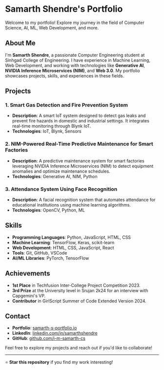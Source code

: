 # Samarth Shendre's Portfolio

Welcome to my portfolio! Explore my journey in the field of Computer Science, AI, ML, Web Development, and more.

## About Me
I'm **Samarth Shendre**, a passionate Computer Engineering student at Sinhgad College of Engineering. I have experience in Machine Learning, Web Development, and working with technologies like **Generative AI**, **NVIDIA Inference Microservices (NIM)**, and **Web 3.0**. My portfolio showcases projects, skills, and experiences in these fields.

## Projects

### 1. **Smart Gas Detection and Fire Prevention System**
- **Description**: A smart IoT system designed to detect gas leaks and prevent fire hazards in domestic and industrial settings. It integrates real-time monitoring through Blynk IoT.
- **Technologies**: IoT, Blynk, Sensors

### 2. **NIM-Powered Real-Time Predictive Maintenance for Smart Factories**
- **Description**: A predictive maintenance system for smart factories leveraging NVIDIA Inference Microservices (NIM) to detect equipment anomalies and optimize maintenance schedules.
- **Technologies**: Generative AI, NIM, Python

### 3. **Attendance System Using Face Recognition**
- **Description**: A facial recognition system that automates attendance for educational institutions using machine learning algorithms.
- **Technologies**: OpenCV, Python, ML

## Skills
- **Programming Languages**: Python, JavaScript, HTML, CSS
- **Machine Learning**: TensorFlow, Keras, scikit-learn
- **Web Development**: HTML, CSS, JavaScript, React
- **Tools**: Git, GitHub, VSCode
- **AI/ML Libraries**: PyTorch, TensorFlow

## Achievements
- **1st Place** in Techfusion Inter-College Project Competition 2023.
- **3rd Prize** at the University level in Srujan 2k24 for an interview with Capgemini's VP.
- **Contributor** in GirlScript Summer of Code Extended Version 2024.

## Contact
- **Portfolio**: [samarth-s-portfolio.io](https://i-m-samarth-cs.github.io/samarth-s-portfolio.io/)
- **LinkedIn**: [linkedin.com/in/samarthshendre](https://linkedin.com/in/samarthshendre)
- **GitHub**: [github.com/i-m-samarth-cs](https://github.com/i-m-samarth-cs)

Feel free to explore my projects and reach out if you'd like to collaborate!

---

⭐ **Star this repository** if you find my work interesting!
